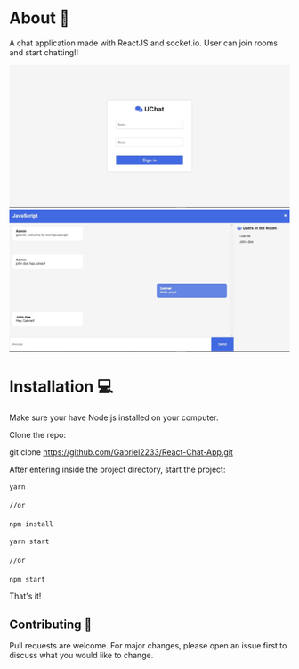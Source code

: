 #  About :rocket:

A chat application made with ReactJS and socket.io. User can join rooms and start chatting!!

<img src='client/images/Start.jpg' />
<img src='client/images/App.jpg' />


#  Installation :computer:
Make sure your have Node.js installed on your computer.

Clone the repo:

git clone https://github.com/Gabriel2233/React-Chat-App.git

After entering inside the project directory, start the project:

```bash
yarn

//or

npm install
```

```bash
yarn start 

//or

npm start
```

That's it!

##  Contributing :facepunch:
Pull requests are welcome. For major changes, please open an issue first to discuss what you would like to change.

